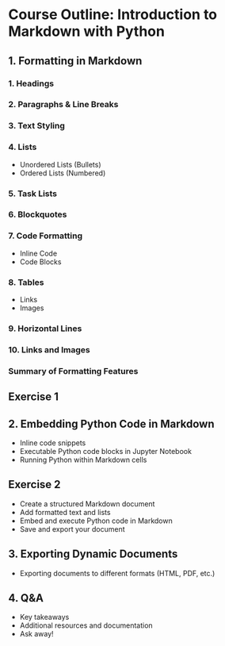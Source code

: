 # Course Outline: Introduction to Markdown with Python

## 1. Formatting in Markdown  

### 1. Headings  

### 2. Paragraphs & Line Breaks  

### 3. Text Styling  

### 4. Lists  
- Unordered Lists (Bullets)  
- Ordered Lists (Numbered)  

### 5. Task Lists  

### 6. Blockquotes  

### 7. Code Formatting  
- Inline Code  
- Code Blocks  

### 8. Tables   
- Links  
- Images  

### 9. Horizontal Lines  

### 10. Links and Images  

### Summary of Formatting Features  

## Exercise 1

## 2. Embedding Python Code in Markdown
- Inline code snippets
- Executable Python code blocks in Jupyter Notebook
- Running Python within Markdown cells

## Exercise 2
- Create a structured Markdown document
- Add formatted text and lists
- Embed and execute Python code in Markdown
- Save and export your document

## 3. Exporting Dynamic Documents
- Exporting documents to different formats (HTML, PDF, etc.)

## 4. Q&A
- Key takeaways
- Additional resources and documentation
- Ask away!


 